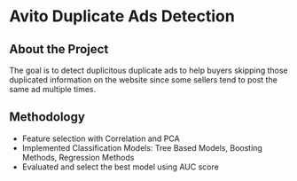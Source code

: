 # Avito Duplicate Ads Detection

## About the Project
The goal is to detect duplicitous duplicate ads to help buyers skipping those duplicated information on the website since some sellers tend to post the same ad multiple times.

## Methodology
- Feature selection with Correlation and PCA
- Implemented Classification Models: Tree Based Models, Boosting Methods, Regression Methods
- Evaluated and select the best model using AUC score